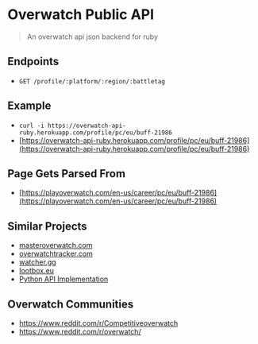 # Overwatch Public API
> An overwatch api json backend for ruby

## Endpoints
- `GET /profile/:platform/:region/:battletag`

## Example
- `curl -i https://overwatch-api-ruby.herokuapp.com/profile/pc/eu/buff-21986`
- [https://overwatch-api-ruby.herokuapp.com/profile/pc/eu/buff-21986](https://overwatch-api-ruby.herokuapp.com/profile/pc/eu/buff-21986)

## Page Gets Parsed From
- [https://playoverwatch.com/en-us/career/pc/eu/buff-21986](https://playoverwatch.com/en-us/career/pc/eu/buff-21986)

## Similar Projects
- [masteroverwatch.com](http://masteroverwatch.com/)
- [overwatchtracker.com](http://overwatchtracker.com)
- [watcher.gg](http://watcher.gg)
- [lootbox.eu](https://lootbox.eu/)
- [Python API Implementation](https://github.com/SunDwarf/OWAPI)

## Overwatch Communities
- https://www.reddit.com/r/Competitiveoverwatch
- https://www.reddit.com/r/overwatch/
